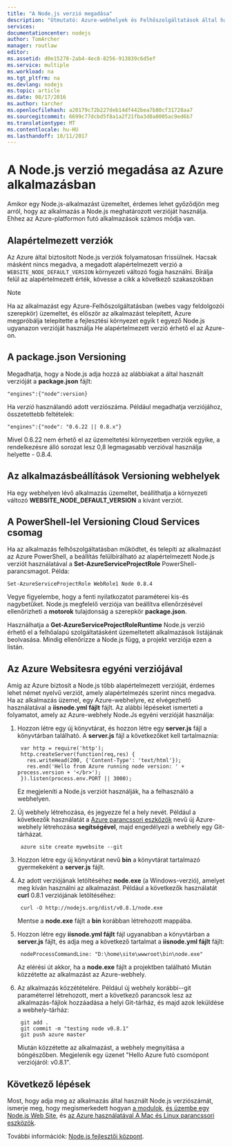 ```yaml
---
title: "A Node.js verzió megadása"
description: "Útmutató: Azure-webhelyek és Felhőszolgáltatások által használt Node.js verziójának megadása"
services: 
documentationcenter: nodejs
author: TomArcher
manager: routlaw
editor: 
ms.assetid: d0e15278-2ab4-4ec8-8256-913839c6d5ef
ms.service: multiple
ms.workload: na
ms.tgt_pltfrm: na
ms.devlang: nodejs
ms.topic: article
ms.date: 08/17/2016
ms.author: tarcher
ms.openlocfilehash: a20179c72b227deb14df442bea7b80cf31728aa7
ms.sourcegitcommit: 6699c77dcbd5f8a1a2f21fba3d0a0005ac9ed6b7
ms.translationtype: MT
ms.contentlocale: hu-HU
ms.lasthandoff: 10/11/2017
---
```

# <a name="specifying-a-nodejs-version-in-an-azure-application"></a>A Node.js verzió megadása az Azure alkalmazásban
Amikor egy Node.js-alkalmazást üzemeltet, érdemes lehet győződjön meg arról, hogy az alkalmazás a Node.js meghatározott verzióját használja. Ehhez az Azure-platformon futó alkalmazások számos módja van.

## <a name="default-versions"></a>Alapértelmezett verziók
Az Azure által biztosított Node.js verziók folyamatosan frissülnek. Hacsak másként nincs megadva, a megadott alapértelmezett verzió a `WEBSITE_NODE_DEFAULT_VERSION` környezeti változó fogja használni. Bírálja felül az alapértelmezett érték, kövesse a cikk a következő szakaszokban

> [!NOTE]
> Ha az alkalmazást egy Azure-Felhőszolgáltatásban (webes vagy feldolgozói szerepkör) üzemeltet, és először az alkalmazást telepített, Azure megpróbálja telepítette a fejlesztési környezet egyik t egyező Node.js ugyanazon verzióját használja He alapértelmezett verzió érhető el az Azure-on.
>
>

## <a name="versioning-with-packagejson"></a>A package.json Versioning
Megadhatja, hogy a Node.js adja hozzá az alábbiakat a által használt verzióját a **package.json** fájlt:

    "engines":{"node":version}

Ha *verzió* használandó adott verziószáma. Például megadhatja verziójához, összetettebb feltételek:

    "engines":{"node": "0.6.22 || 0.8.x"}

Mivel 0.6.22 nem érhető el az üzemeltetési környezetben verziók egyike, a rendelkezésre álló sorozat lesz 0,8 legmagasabb verzióval használja helyette - 0.8.4.

## <a name="versioning-websites-with-app-settings"></a>Az alkalmazásbeállítások Versioning webhelyek
Ha egy webhelyen lévő alkalmazás üzemeltet, beállíthatja a környezeti változó **WEBSITE_NODE_DEFAULT_VERSION** a kívánt verziót.

## <a name="versioning-cloud-services-with-powershell"></a>A PowerShell-lel Versioning Cloud Services csomag
Ha az alkalmazás felhőszolgáltatásban működtet, és telepíti az alkalmazást az Azure PowerShell, a beállítás felülbírálható az alapértelmezett Node.js verziót használatával a **Set-AzureServiceProjectRole** PowerShell-parancsmagot. Példa:

    Set-AzureServiceProjectRole WebRole1 Node 0.8.4

Vegye figyelembe, hogy a fenti nyilatkozatot paraméterei kis-és nagybetűket.  Node.js megfelelő verziója van beállítva ellenőrzésével ellenőrizheti a **motorok** tulajdonság a szerepkör **package.json**.

Használhatja a **Get-AzureServiceProjectRoleRuntime** Node.js verzió érhető el a felhőalapú szolgáltatásként üzemeltetett alkalmazások listájának beolvasása.  Mindig ellenőrizze a Node.js függ, a projekt verziója ezen a listán.

## <a name="using-a-custom-version-with-azure-websites"></a>Az Azure Websitesra egyéni verziójával
Amíg az Azure biztosít a Node.js több alapértelmezett verzióját, érdemes lehet német nyelvű verziót, amely alapértelmezés szerint nincs megadva. Ha az alkalmazás üzemel, egy Azure-webhelyre, ez elvégezhető használatával a **iisnode.yml fájlt** fájlt. Az alábbi lépéseket ismerteti a folyamatot, amely az Azure-webhely Node.Js egyéni verzióját használja:

1. Hozzon létre egy új könyvtárat, és hozzon létre egy **server.js** fájl a könyvtárban található. A **server.js** fájl a következőket kell tartalmaznia:

        var http = require('http');
        http.createServer(function(req,res) {
          res.writeHead(200, {'Content-Type': 'text/html'});
          res.end('Hello from Azure running node version: ' + process.version + '</br>');
        }).listen(process.env.PORT || 3000);

    Ez megjeleníti a Node.js verziót használják, ha a felhasználó a webhelyen.
2. Új webhely létrehozása, és jegyezze fel a hely nevét. Például a következők használatát a [Azure parancssori eszközök] nevű új Azure-webhely létrehozása **segítségével**, majd engedélyezi a webhely egy Git-tárházat.

        azure site create mywebsite --git
3. Hozzon létre egy új könyvtárat nevű **bin** a könyvtárat tartalmazó gyermekeként a **server.js** fájlt.
4. Az adott verziójának letöltéséhez **node.exe** (a Windows-verzió), amelyet meg kíván használni az alkalmazást. Például a következők használatát **curl** 0.8.1 verziójának letöltéséhez:

        curl -O http://nodejs.org/dist/v0.8.1/node.exe

    Mentse a **node.exe** fájlt a **bin** korábban létrehozott mappába.
5. Hozzon létre egy **iisnode.yml fájlt** fájl ugyanabban a könyvtárban a **server.js** fájlt, és adja meg a következő tartalmat a **iisnode.yml fájlt** fájlt:

        nodeProcessCommandLine: "D:\home\site\wwwroot\bin\node.exe"

    Az elérési út akkor, ha a **node.exe** fájlt a projektben található Miután közzétette az alkalmazást az Azure-webhely.
6. Az alkalmazás közzétételére. Például új webhely korábbi--git paraméterrel létrehozott, mert a következő parancsok lesz az alkalmazás-fájlok hozzáadása a helyi Git-tárház, és majd azok leküldése a webhely-tárház:

        git add .
        git commit -m "testing node v0.8.1"
        git push azure master

    Miután közzétette az alkalmazást, a webhely megnyitása a böngészőben. Megjelenik egy üzenet "Hello Azure futó csomópont verziójáról: v0.8.1".

## <a name="next-steps"></a>Következő lépések
Most, hogy adja meg az alkalmazás által használt Node.js verziószámát, ismerje meg, hogy megismerkedett hogyan [a modulok], [és üzembe egy Node.js Web Site](app-service/app-service-web-get-started-nodejs.md), és [az Azure használatával A Mac és Linux parancssori eszközök].

További információk: [Node.js fejlesztői központ](https://azure.microsoft.com/develop/nodejs/).

[az Azure használatával A Mac és Linux parancssori eszközök]:cli-install-nodejs.md
[Azure parancssori eszközök]:cli-install-nodejs.md
[a modulok]: nodejs-use-node-modules-azure-apps.md
[build and deploy a Node.js Web Site]: app-service/app-service-web-get-started-nodejs.md
